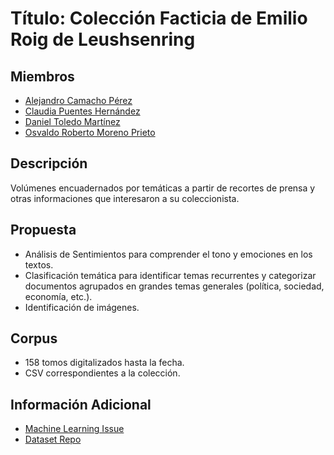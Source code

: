 # Título: Colección Facticia de Emilio Roig de Leushsenring

## Miembros

- [Alejandro Camacho Pérez](mailto:alejandro.camacho@estudiantes.matcom.uh.cu)
- [Claudia Puentes Hernández](mailto:claudinapuentess@gmail.com)
- [Daniel Toledo Martínez](mailto:daniel.toledo@estudiantes.matcom.uh.cu)
- [Osvaldo Roberto Moreno Prieto](mailto:osvaldo.rmoreno@estudiantes.matcom.uh.cu)

## Descripción

Volúmenes encuadernados por temáticas a partir de recortes de prensa y otras informaciones que interesaron a su coleccionista.

## Propuesta

- Análisis de Sentimientos para comprender el tono y emociones en los textos.
- Clasificación temática para identificar temas recurrentes y categorizar documentos agrupados en grandes temas generales (política, sociedad, economía, etc.).
- Identificación de imágenes.

## Corpus

- 158 tomos digitalizados hasta la fecha.
- CSV correspondientes a la colección.

## Información Adicional

- [Machine Learning Issue](https://github.com/matcom/ML-24-25/issues/1)
- [Dataset Repo](https://repositoriodigital.ohc.cu/s/repositoriodigital/item-set/46268)
